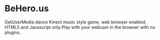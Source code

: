 BeHero.us
===========

GetUserMedia dance Kinect music style game, web browser enabled, HTML5 and Javascript only.Play with your webcam in the browser with no plugins.
